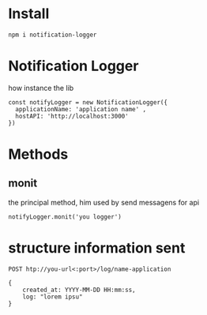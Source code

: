 # Install

```
npm i notification-logger
```

# Notification Logger

how instance the lib

```
const notifyLogger = new NotificationLogger({
  applicationName: 'application name' ,
  hostAPI: 'http://localhost:3000' 
})

```

# Methods

## monit
the principal method, him used by send messagens for api

```
notifyLogger.monit('you logger')

```

# structure information sent

```
POST htp://you-url<:port>/log/name-application

{
    created_at: YYYY-MM-DD HH:mm:ss,
    log: "lorem ipsu"
}
```